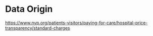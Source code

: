 # Data Origin

https://www.nyp.org/patients-visitors/paying-for-care/hospital-price-transparency/standard-charges